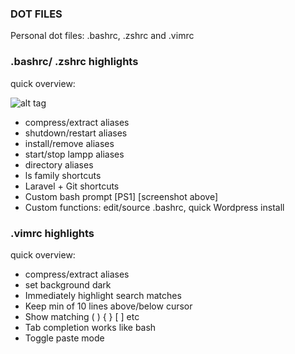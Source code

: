 ### DOT FILES

Personal dot files:  .bashrc, .zshrc and .vimrc
### .bashrc/ .zshrc highlights
quick overview:

![alt tag](http://juancadima.com/wp-content/uploads/zsh-min.png)

* compress/extract  aliases
* shutdown/restart aliases
* install/remove aliases
* start/stop lampp aliases
* directory aliases
* ls family shortcuts
* Laravel + Git shortcuts
* Custom bash prompt [PS1]   [screenshot above]
* Custom functions: edit/source .bashrc, quick Wordpress install

### .vimrc highlights
quick overview:
* compress/extract  aliases
* set background dark
* Immediately highlight search matches
* Keep min of 10 lines above/below cursor
* Show matching ( ) { } [ ] etc
* Tab completion works like bash
* Toggle paste mode

